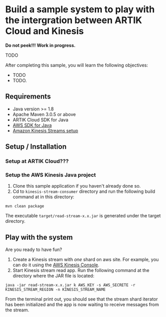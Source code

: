 # Build a sample system to play with the intergration between ARTIK Cloud and Kinesis

**Do not peek!!! Work in progress.**

TODO

After completing this sample, you will learn the following objectives:

- TODO
- TODO.

## Requirements
- Java version >= 1.8
- Apache Maven 3.0.5 or above
- ARTIK Cloud SDK for Java
- [AWS SDK for Java](https://aws.amazon.com/developers/getting-started/java/)
- [Amazon Kinesis Streams setup](http://docs.aws.amazon.com/streams/latest/dev/before-you-begin.html)

## Setup / Installation

### Setup at ARTIK Cloud???

### Setup the AWS Kinesis Java project

 1. Clone this sample application if you haven't already done so.
 2. Cd to `kinesis-stream-consumer` directory and run the following build command at in this directory:

  ~~~shell
  mvn clean package
  ~~~

  The executable `target/read-stream-x.x.jar` is generated under the target directory.

## Play with the system
Are you ready to have fun?


 1. Create a Kinesis stream with *one* shard on aws site. For example, you can do it using the [AWS Kinesis Console](http://docs.aws.amazon.com/streams/latest/dev/managing-streams-console.html).  
 2. Start Kinesis stream read app. Run the following command at the directory where the JAR file is located:
  ~~~shell
  java -jar read-stream-x.x.jar k AWS_KEY -s AWS_SECRETE -r KINESIS_STREAM_REGION -n KINESIS_STREAM_NAME
  ~~~
  From the terminal print out, you should see that the stream shard iterator has been initialized and the app is now waiting to receive messages from the stream.
